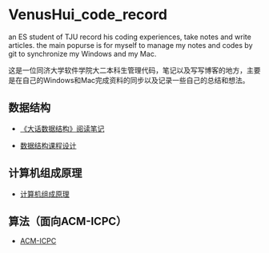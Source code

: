 # VenusHui_code_record
 an ES student of TJU record his coding experiences, take notes and write articles.
 the main popurse is for myself to manage my notes and codes by git to synchronize my Windows and my Mac.

这是一位同济大学软件学院大二本科生管理代码，笔记以及写写博客的地方，主要是在自己的Windows和Mac完成资料的同步以及记录一些自己的总结和想法。

## 数据结构
- [《大话数据结构》阅读笔记](./DataStructure/PlayWithDataStructure_Note.md)

- [数据结构课程设计](./DataStructure/CourseExercise/README.md)

## 计算机组成原理
- [计算机组成原理](./PrinciplesOfComputerComposition/PCC_Note.md)

## 算法（面向ACM-ICPC）
- [ACM-ICPC](./ACM-ICPC/ACM-ICPC-Preparation-Note.md)